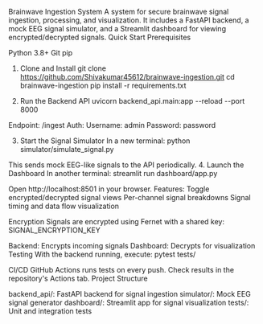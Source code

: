 Brainwave Ingestion System
A system for secure brainwave signal ingestion, processing, and visualization. It includes a FastAPI backend, a mock EEG signal simulator, and a Streamlit dashboard for viewing encrypted/decrypted signals.
Quick Start
Prerequisites

Python 3.8+
Git
pip

1. Clone and Install
git clone https://github.com/Shivakumar45612/brainwave-ingestion.git
cd brainwave-ingestion
pip install -r requirements.txt

2. Run the Backend API
uvicorn backend_api.main:app --reload --port 8000


Endpoint: /ingest
Auth:
Username: admin
Password: password



3. Start the Signal Simulator
In a new terminal:
python simulator/simulate_signal.py

This sends mock EEG-like signals to the API periodically.
4. Launch the Dashboard
In another terminal:
streamlit run dashboard/app.py

Open http://localhost:8501 in your browser.
Features:
Toggle encrypted/decrypted signal views
Per-channel signal breakdowns
Signal timing and data flow visualization

Encryption
Signals are encrypted using Fernet with a shared key:
SIGNAL_ENCRYPTION_KEY 

Backend: Encrypts incoming signals
Dashboard: Decrypts for visualization
Testing
With the backend running, execute:
pytest tests/

CI/CD
GitHub Actions runs tests on every push. Check results in the repository's Actions tab.
Project Structure

backend_api/: FastAPI backend for signal ingestion
simulator/: Mock EEG signal generator
dashboard/: Streamlit app for signal visualization
tests/: Unit and integration tests
